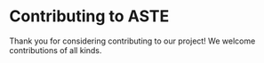 # Contributing to ASTE

Thank you for considering contributing to our project! We welcome contributions of all kinds.
